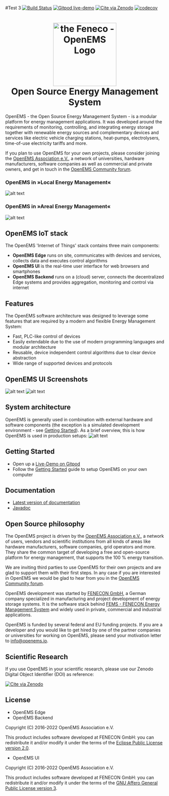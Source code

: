 #Test 3
[![Build Status](https://github.com/OpenEMS/openems/actions/workflows/build.yml/badge.svg)](https://github.com/OpenEMS/openems/actions/workflows/build.yml)
[![Gitpod live-demo](https://img.shields.io/badge/Gitpod-live--demo-blue?logo=gitpod)](https://gitpod.io/#https://github.com/OpenEMS/openems/tree/main)
[![Cite via Zenodo](https://zenodo.org/badge/DOI/10.5281/zenodo.4440884.svg)](https://doi.org/10.5281/zenodo.4440883)
[![codecov](https://codecov.io/gh/openems/openems/graph/badge.svg?token=xliIughqt1)](https://codecov.io/gh/openems/openems)

<h1 align="center">
  <img src="./doc/modules/ROOT/assets/images/OpenEMS-Logo.png" alt="the Feneco - OpenEMS Logo" width="200"></a>
  <br/>Open Source Energy Management System
</h1>

OpenEMS - the Open Source Energy Management System - is a modular platform for energy management applications. It was developed around the requirements of monitoring, controlling, and integrating energy storage together with renewable energy sources and complementary devices and services like electric vehicle charging stations, heat-pumps, electrolysers, time-of-use electricity tariffs and more.

If you plan to use OpenEMS for your own projects, please consider joining the [OpenEMS Association e.V.](https://openems.io/association), a network of universities, hardware manufacturers, software companies as well as commercial and private owners, and get in touch in the [OpenEMS Community forum](https://community.openems.io). 

### OpenEMS in »Local Energy Management«

![alt text](./doc/modules/ROOT/assets/images/local-energy-management.png "Local Energy Management")

### OpenEMS in »Areal Energy Management«

![alt text](./doc/modules/ROOT/assets/images/areal-energy-management.png "Areal Energy Management")

## OpenEMS IoT stack

The OpenEMS 'Internet of Things' stack contains three main components:

 * **OpenEMS Edge** runs on site, communicates with devices and services, collects data and executes control algorithms
 * **OpenEMS UI** is the real-time user interface for web browsers and smartphones
 * **OpenEMS Backend** runs on a (cloud) server, connects the decentralized Edge systems and provides aggregation, monitoring and control via internet

## Features

The OpenEMS software architecture was designed to leverage some features that are required by a modern and flexible Energy Management System:

 * Fast, PLC-like control of devices
 * Easily extendable due to the use of modern programming languages and modular architecture
 * Reusable, device independent control algorithms due to clear device abstraction
 * Wide range of supported devices and protocols

## OpenEMS UI Screenshots

![alt text](./doc/modules/ROOT/assets/images/ui-live.png "OpenEMS UI Live View")
![alt text](./doc/modules/ROOT/assets/images/ui-history.png "OpenEMS UI History View")

## System architecture

OpenEMS is generally used in combination with external hardware and software components
(the exception is a simulated development environment - see [Getting Started](https://openems.github.io/openems.io/openems/latest/gettingstarted.html)). As a brief overview, this is how OpenEMS is used in production setups:
![alt text](./doc/modules/ROOT/assets/images/system-architecture.png "OpenEMS System Architecture")

## Getting Started

* Open up a [Live-Demo on Gitpod](https://gitpod.io/#https://github.com/OpenEMS/openems)
* Follow the [Getting Started](https://openems.github.io/openems.io/openems/latest/gettingstarted.html) guide to setup OpenEMS on your own computer

## Documentation

* [Latest version of documentation](https://openems.github.io/openems.io/openems/latest/introduction.html)
* [Javadoc](https://openems.github.io/openems.io/javadoc/)

## Open Source philosophy

The OpenEMS project is driven by the [OpenEMS Association e.V.](https://openems.io/association), a network of users, vendors and scientific institutions from all kinds of areas like hardware manufacturers, software companies, grid operators and more. They share the common target of developing a free and open-source platform for energy management, that supports the 100 % energy transition.

We are inviting third parties to use OpenEMS for their own projects and are glad to support them with their first steps. In any case if you are interested in OpenEMS we would be glad to hear from you in the [OpenEMS Community forum](https://community.openems.io).

OpenEMS development was started by [FENECON GmbH](https://www.fenecon.de), a German company specialized in manufacturing and project development of energy storage systems. It is the software stack behind [FEMS - FENECON Energy Management System](https://fenecon.de/page/fems) and widely used in private, commercial and industrial applications.

OpenEMS is funded by several federal and EU funding projects. If you are a developer and you would like to get hired by one of the partner companies or universities for working on OpenEMS, please send your motivation letter to info@openems.io.

## Scientific Research

If you use OpenEMS in your scientific research, please use our Zenodo Digital Object Identifier (DOI) as reference:

[![Cite via Zenodo](https://zenodo.org/badge/DOI/10.5281/zenodo.4440884.svg)](https://doi.org/10.5281/zenodo.4440883)

## License

* OpenEMS Edge 
* OpenEMS Backend

Copyright (C) 2016-2022 OpenEMS Association e.V.

This product includes software developed at FENECON GmbH: you can
redistribute it and/or modify it under the terms of the [Eclipse Public License version 2.0](LICENSE-EPL-2.0). 

 * OpenEMS UI

Copyright (C) 2016-2022 OpenEMS Association e.V.

This product includes software developed at FENECON GmbH: you can
redistribute it and/or modify it under the terms of the [GNU Affero General Public License version 3](LICENSE-AGPL-3.0).

